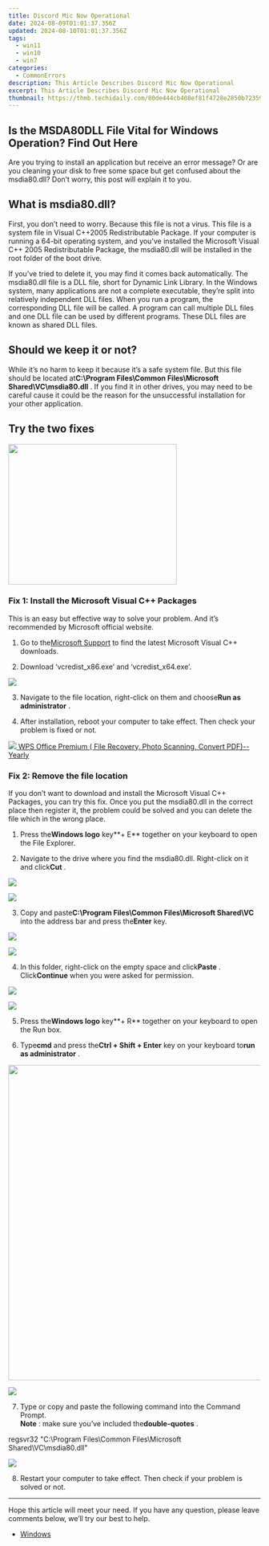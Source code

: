 ```yaml
---
title: Discord Mic Now Operational
date: 2024-08-09T01:01:37.356Z
updated: 2024-08-10T01:01:37.356Z
tags:
  - win11
  - win10
  - win7
categories:
  - CommonErrors
description: This Article Describes Discord Mic Now Operational
excerpt: This Article Describes Discord Mic Now Operational
thumbnail: https://thmb.techidaily.com/80de444cb408ef81f4728e2850b723591d8016d7f4cd61445fe263111407c51f.jpg
---
```


## Is the MSDA80DLL File Vital for Windows Operation? Find Out Here

Are you trying to install an application but receive an error message? Or are you cleaning your disk to free some space but get confused about the msdia80.dll? Don’t worry, this post will explain it to you.

## What is msdia80.dll?

 First, you don’t need to worry. Because this file is not a virus. This file is a system file in Visual C++2005 Redistributable Package. If your computer is running a 64-bit operating system, and you’ve installed the Microsoft Visual C++ 2005 Redistributable Package, the msdia80.dll will be installed in the root folder of the boot drive.

 If you’ve tried to delete it, you may find it comes back automatically. The msdia80.dll file is a DLL file, short for Dynamic Link Library. In the Windows system, many applications are not a complete executable, they’re split into relatively independent DLL files. When you run a program, the corresponding DLL file will be called. A program can call multiple DLL files and one DLL file can be used by different programs. These DLL files are known as shared DLL files.

## Should we keep it or not?

 While it’s no harm to keep it because it’s a safe system file. But this file should be located at**C:\\Program Files\\Common Files\\Microsoft Shared\\VC\\msdia80.dll** . If you find it in other drives, you may need to be careful cause it could be the reason for the unsuccessful installation for your other application.

## Try the two fixes

<!-- affiliate ads begin -->
<a href="https://laganoo.pxf.io/c/5597632/1657397/16446" target="_top" id="1657397"><img src="//a.impactradius-go.com/display-ad/16446-1657397" border="0" alt="" width="336" height="280"/></a><img height="0" width="0" src="https://imp.pxf.io/i/5597632/1657397/16446" style="position:absolute;visibility:hidden;" border="0" />
<!-- affiliate ads end -->
### Fix 1: Install the Microsoft Visual C++ Packages

 This is an easy but effective way to solve your problem. And it’s recommended by Microsoft official website.

 1) Go to the[Microsoft Support](https://support.microsoft.com/en-us/help/2977003/the-latest-supported-visual-c-downloads) to find the latest Microsoft Visual C++ downloads.

 2) Download ‘vcredist\_x86.exe’ and ‘vcredist\_x64.exe’.

![](https://images.drivereasy.com/wp-content/uploads/2019/11/file.jpg)

 3) Navigate to the file location, right-click on them and choose**Run as administrator** .

 4) After installation, reboot your computer to take effect. Then check your problem is fixed or not.

<!-- affiliate ads begin -->
<a href="https://secure.2checkout.com/order/checkout.php?PRODS=38729081&QTY=1&AFFILIATE=108875&CART=1"><img src="https://website-prod.cache.wpscdn.com/img/wps-writer-free-word-processor-1x.3d9c80d.png" border="0">
WPS Office Premium ( File Recovery, Photo Scanning, Convert PDF)--Yearly</a>
<!-- affiliate ads end -->
### Fix 2: Remove the file location

 If you don’t want to download and install the Microsoft Visual C++ Packages, you can try this fix. Once you put the msdia80.dll in the correct place then register it, the problem could be solved and you can delete the file which in the wrong place.

 1) Press the**Windows logo** key**\+ E** together on your keyboard to open the File Explorer.

 2) Navigate to the drive where you find the msdia80.dll. Right-click on it and click**Cut** .

<!-- affiliate ads begin -->
<a href="https://estore.winxdvd.com/order/checkout.php?PRODS=4612444&QTY=1&AFFILIATE=108875&CART=1"><img src="https://www.winxdvd.com/affiliate/new-banner/pt-728x90.jpg" border="0"></a>
<!-- affiliate ads end -->
![](https://images.drivereasy.com/wp-content/uploads/2019/11/cut.jpg)

 3) Copy and paste**C:\\Program Files\\Common Files\\Microsoft Shared\\VC** into the address bar and press the**Enter** key.

<!-- affiliate ads begin -->
<a href="https://shop.copernic.com/order/checkout.php?PRODS=41033095&QTY=1&AFFILIATE=108875&CART=1"><img src="https://secure.2checkout.com/images/merchant/8d30aa96e72440759f74bd2306c1fa3d/Copernic-2023-Affiliate-728x90-Advanced-3YR.png" border="0"></a>
<!-- affiliate ads end -->
![](https://images.drivereasy.com/wp-content/uploads/2019/11/path.jpg)

 4) In this folder, right-click on the empty space and click**Paste** . Click**Continue** when you were asked for permission.

<!-- affiliate ads begin -->
<a href="https://store.massmailsoftware.com/order/checkout.php?PRODS=1047974&QTY=1&AFFILIATE=108875&CART=1"><img src="https://secure.avangate.com/images/merchant/dc87c13749315c7217cdc4ac692e704c/banera_for_partners-04_%281%29.jpg" border="0"></a>
<!-- affiliate ads end -->
![](https://images.drivereasy.com/wp-content/uploads/2019/11/permission.jpg)

 5) Press the**Windows logo** key**\+ R** together on your keyboard to open the Run box.

 6) Type**cmd** and press the**Ctrl + Shift + Enter** key on your keyboard to**run as administrator** .

<!-- affiliate ads begin -->
<a href="https://thefitville.pxf.io/c/5597632/1526796/15852" target="_top" id="1526796"><img src="//a.impactradius-go.com/display-ad/15852-1526796" border="0" alt="" width="1200" height="628"/></a><img height="0" width="0" src="https://imp.pxf.io/i/5597632/1526796/15852" style="position:absolute;visibility:hidden;" border="0" />
<!-- affiliate ads end -->
![](https://images.drivereasy.com/wp-content/uploads/2019/08/command-prompt-1.jpg)

 7) Type or copy and paste the following command into the Command Prompt.  
**Note** : make sure you’ve included the**double-quotes** .

regsvr32 "C:\Program Files\Common Files\Microsoft Shared\VC\msdia80.dll"

![](https://images.drivereasy.com/wp-content/uploads/2019/11/cmd.jpg)

 8) Restart your computer to take effect. Then check if your problem is solved or not.

---

 Hope this article will meet your need. If you have any question, please leave comments below, we’ll try our best to help.

* [Windows](https://tools.techidaily.com/drivereasy/download/)

<ins class="adsbygoogle"
     style="display:block"
     data-ad-format="autorelaxed"
     data-ad-client="ca-pub-7571918770474297"
     data-ad-slot="1223367746"></ins>



<ins class="adsbygoogle"
     style="display:block"
     data-ad-client="ca-pub-7571918770474297"
     data-ad-slot="8358498916"
     data-ad-format="auto"
     data-full-width-responsive="true"></ins>
